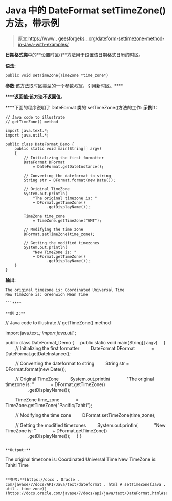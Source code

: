 # Java 中的 DateFormat setTimeZone()方法，带示例

> 原文:[https://www . geesforgeks . org/dateform-settimezone-method-in-Java-with-examples/](https://www.geeksforgeeks.org/dateformat-settimezone-method-in-java-with-examples/)

**日期格式类**中的**设置时区()**方法用于设置该日期格式日历的时区。

**语法:**

```
public void setTimeZone(TimeZone *time_zone*)
```

**参数**:该方法取时区类型的一个参数*时区*，引用新时区。****

******返回值:**该方法不返回值。****

 ****下面的程序说明了 DateFormat 类的 setTimeZone()方法的工作:
**示例 1:**

```
// Java code to illustrate
// getTimeZone() method

import java.text.*;
import java.util.*;

public class DateFormat_Demo {
    public static void main(String[] argv)
    {
        // Initializing the first formatter
        DateFormat DFormat
            = DateFormat.getDateInstance();

        // Converting the dateformat to string
        String str = DFormat.format(new Date());

        // Original TimeZone
        System.out.println(
            "The original timezone is: "
            + DFormat.getTimeZone()
                  .getDisplayName());

        TimeZone time_zone
            = TimeZone.getTimeZone("GMT");

        // Modifying the time zone
        DFormat.setTimeZone(time_zone);

        // Getting the modified timezones
        System.out.println(
            "New TimeZone is: "
            + DFormat.getTimeZone()
                  .getDisplayName());
    }
}
```

**输出:**

```
The original timezone is: Coordinated Universal Time
New TimeZone is: Greenwich Mean Time

```**** 

**例 2:**

```
// Java code to illustrate
// getTimeZone() method

import java.text.*;
import java.util.*;

public class DateFormat_Demo {
    public static void main(String[] argv)
    {
        // Initializing the first formatter
        DateFormat DFormat
            = DateFormat.getDateInstance();

        // Converting the dateformat to string
        String str = DFormat.format(new Date());

        // Original TimeZone
        System.out.println(
            "The original timezone is: "
            + DFormat.getTimeZone()
                  .getDisplayName());

        TimeZone time_zone
            = TimeZone.getTimeZone("Pacific/Tahiti");

        // Modifying the time zone
        DFormat.setTimeZone(time_zone);

        // Getting the modified timezones
        System.out.println(
            "New TimeZone is: "
            + DFormat.getTimeZone()
                  .getDisplayName());
    }
}
```

**Output:**

```
The original timezone is: Coordinated Universal Time
New TimeZone is: Tahiti Time

```

**参考:**[https://docs . Oracle . com/javase/7/docs/API/Java/text/dateformat . html # setTimeZone(Java . util . time zone)](https://docs.oracle.com/javase/7/docs/api/java/text/DateFormat.html#setTimeZone(java.util.TimeZone))